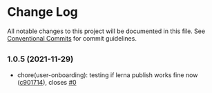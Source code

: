 # Change Log

All notable changes to this project will be documented in this file.
See [Conventional Commits](https://conventionalcommits.org) for commit guidelines.

## <small>1.0.5 (2021-11-29)</small>

* chore(user-onboarding): testing if lerna publish works fine now ([c901714](https://github.com/sourcefuse/loopback4-microservice-catalog/commit/c901714)), closes [#0](https://github.com/sourcefuse/loopback4-microservice-catalog/issues/0)
